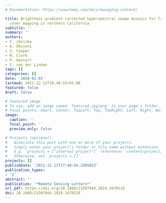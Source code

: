 ```yaml
---
# Documentation: https://wowchemy.com/docs/managing-content/

title: Brightness gradient-corrected hyperspectral image mosaics for fractional vegetation
  cover mapping in northern California
subtitle: ''
summary: ''
authors:
- C. Jänicke
- A. Okujeni
- S. Cooper
- M. Clark
- P. Hostert
- S. van der Linden
tags: []
categories: []
date: '2020-01-01'
lastmod: 2021-12-12T18:40:55+01:00
featured: false
draft: false

# Featured image
# To use, add an image named `featured.jpg/png` to your page's folder.
# Focal points: Smart, Center, TopLeft, Top, TopRight, Left, Right, BottomLeft, Bottom, BottomRight.
image:
  caption: ''
  focal_point: ''
  preview_only: false

# Projects (optional).
#   Associate this post with one or more of your projects.
#   Simply enter your project's folder or file name without extension.
#   E.g. `projects = ["internal-project"]` references `content/project/deep-learning/index.md`.
#   Otherwise, set `projects = []`.
projects: []
publishDate: '2021-12-12T17:40:54.290585Z'
publication_types:
- '2'
abstract: ''
publication: '*Remote Sensing Letters*'
url_pdf: https://doi.org/10.1080/2150704X.2019.1670518
doi: 10.1080/2150704X.2019.1670518
---
```

